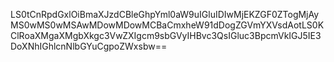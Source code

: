 LS0tCnRpdGxlOiBmaXJzdCBleGhpYml0aW9uIGluIDIwMjEKZGF0ZTogMjAyMS0wMS0wMSAwMDowMDowMCBaCmxheW91dDogZGVmYXVsdAotLS0KClRoaXMgaXMgbXkgc3VwZXIgcm9sbGVyIHBvc3QsIGluc3BpcmVkIGJ5IE3DoXNhIGhlcnNlbGYuCgpoZWxsbw==